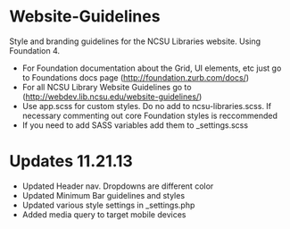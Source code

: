 Website-Guidelines
==================

Style and branding guidelines for the NCSU Libraries website.  Using Foundation 4.

- For Foundation documentation about the Grid, UI elements, etc just go to Foundations docs page (http://foundation.zurb.com/docs/)
- For all NCSU Library Website Guidelines go to (http://webdev.lib.ncsu.edu/website-guidelines/)
- Use app.scss for custom styles. Do no add to ncsu-libraries.scss. If necessary commenting out core Foundation styles is reccommended
- If you need to add SASS variables add them to _settings.scss


Updates 11.21.13
=================
- Updated Header nav. Dropdowns are different color
- Updated Minimum Bar guidelines and styles
- Updated various style settings in _settings.php
- Added media query to target mobile devices
